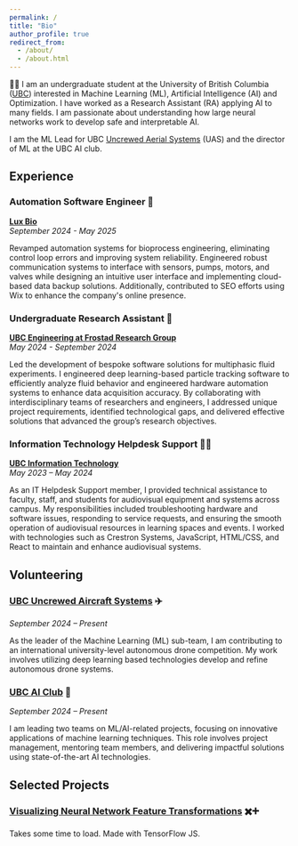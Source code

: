```yaml
---
permalink: /
title: "Bio"
author_profile: true
redirect_from: 
  - /about/
  - /about.html
---
```


👋🏼 I am an undergraduate student at the University of British Columbia ([UBC](https://www.ubc.ca/)) interested in Machine Learning (ML), Artificial Intelligence (AI) and Optimization. I have worked as a Research Assistant (RA) applying AI to many fields. I am passionate about understanding how large neural networks work to develop safe and interpretable AI. 

I am the ML Lead for UBC [Uncrewed Aerial Systems](https://ubcuas.com/) (UAS) and the director of ML at the UBC AI club. 

Experience
------
### Automation Software Engineer 🧪
**[Lux Bio](https://www.luxbio.ca/)**  
*September 2024 - May 2025*  

Revamped automation systems for bioprocess engineering, eliminating control loop errors and improving system reliability. Engineered robust communication systems to interface with sensors, pumps, motors, and valves while designing an intuitive user interface and implementing cloud-based data backup solutions. Additionally, contributed to SEO efforts using Wix to enhance the company's online presence.

### Undergraduate Research Assistant 🥼 
**[UBC Engineering at Frostad Research Group](https://food.chbe.ubc.ca/)**  
*May 2024 - September 2024*  

Led the development of bespoke software solutions for multiphasic fluid experiments. I engineered deep learning-based particle tracking software to efficiently analyze fluid behavior and engineered hardware automation systems to enhance data acquisition accuracy. By collaborating with interdisciplinary teams of researchers and engineers, I addressed unique project requirements, identified technological gaps, and delivered effective solutions that advanced the group’s research objectives.

### Information Technology Helpdesk Support 👨‍💻  
**[UBC Information Technology](https://it.ubc.ca/services/audio-visual-creative-services/events)**  
*May 2023 – May 2024*  

As an IT Helpdesk Support member, I provided technical assistance to faculty, staff, and students for audiovisual equipment and systems across campus. My responsibilities included troubleshooting hardware and software issues, responding to service requests, and ensuring the smooth operation of audiovisual resources in learning spaces and events. I worked with technologies such as Crestron Systems, JavaScript, HTML/CSS, and React to maintain and enhance audiovisual systems.

Volunteering  
------

### [UBC Uncrewed Aircraft Systems](https://ubcuas.com/) ✈️
*September 2024 – Present*  

As the leader of the Machine Learning (ML) sub-team, I am contributing to an international university-level autonomous drone competition. My work involves utilizing deep learning based technologies develop and refine autonomous drone systems.

### [UBC AI Club](https://www.instagram.com/ubcaiclub/) 🦾
*September 2024 – Present*  

I am leading two teams on ML/AI-related projects, focusing on innovative applications of machine learning techniques. This role involves project management, mentoring team members, and delivering impactful solutions using state-of-the-art AI technologies.

Selected Projects
------
### [Visualizing Neural Network Feature Transformations](https://yashm8.github.io/neural-vis.html) ✖️➕
Takes some time to load. Made with TensorFlow JS.

  
